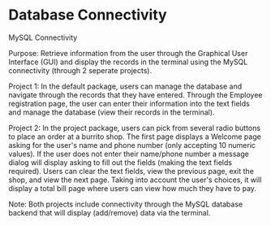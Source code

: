 # Database Connectivity
MySQL Connectivity

Purpose: Retrieve information from the user through the Graphical User Interface (GUI) and display the records in the terminal using the MySQL 
connectivity (through 2 seperate projects).

Project 1: In the default package, users can manage the database and navigate through the records that they have entered. Through the Employee registration 
page, the user can enter their information into the text fields and manage the database (view their records in the terminal).

Project 2: In the project package, users can pick from several radio buttons to place an order at a burrito shop. The first page displays a Welcome page
asking for the user's name and phone number (only accepting 10 numeric values). If the user does not enter their name/phone number a message dialog will
display asking to fill out the fields (making the text fields required). Users can clear the text fields, view the previous page, exit the shop, and 
view the next page. Taking into account the user's choices, it will display a total bill page where users can view how much they have to pay. 

Note: Both projects include connectivity through the MySQL database backend that will display (add/remove) data via the terminal.

